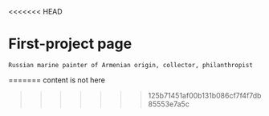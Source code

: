 <<<<<<< HEAD
# First-project page


```
Russian marine painter of Armenian origin, collector, philanthropist 
```
=======
content is not here
>>>>>>> 125b71451af00b131b086cf7f4f7db85553e7a5c
